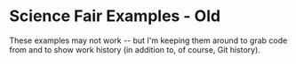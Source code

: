 # Science Fair Examples - Old

These examples may not work -- but I'm keeping them around to grab code from and to show work history (in addition to, of course, Git history).
